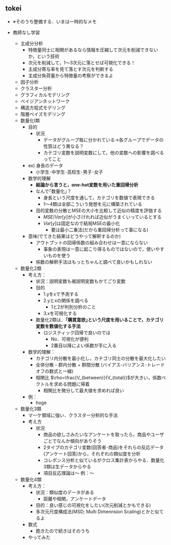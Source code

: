 ## tokei

- ※そのうち整備する．いまは一時的なメモ


- 教師なし学習
    - 主成分分析
        - 特徴量同士に相関があるなら情報を圧縮して次元を削減できないか，という技術
        - 次元を削減して，1〜3次元に落とせば可視化できる！
        - 主成分寄与率を見て落とす次元を判断する
        - 主成分負荷量から特徴量の考察ができるよ
    - 因子分析
    - クラスター分析
    - グラフィカルモデリング
    - ベイジアンネットワーク
    - 構造方程式モデリング
    - 階層ベイズモデリング
    - 数量化Ⅰ類
        - 目的
            - 状況
                - データがグループ毎に分かれている→各グループでデータの性質はどう異なる？
                - カテゴリ変数を説明変数にして，他の変数への影響を調べるってこと
        - ex) 身長のデータ
            - 小学生･中学生･高校生･男子･女子
        - 数学的理解
            - **結論から言うと，one-hot変数を用いた重回帰分析**
            - なんで｢数量化｣？
                - 身長という尺度を通して，カテゴリを数値で表現できる
                - 1〜4類は全部こういう発想を元に構築されている
            - 目的変数の分散とMSEの大小を比較して近似の精度を評価する
                - $MSE/Var[y]$が小さけれれば近似がうまくいっているとする
                - $Var[y]$は固定なので結局MSEの最小化
                    - 要は最小二乗法(だから重回帰分析って事になる)
        - 意味(でてきた結果はどうやって解釈するのか)
            - アウトプットの回帰係数の組み合わせは一意にならない
                - 事象の表現は一意に起こり得るものではないので，使いやすいものを使う
            - 係数の解釈手法はもっとちゃんと調べて良いかもしれない
    - 数量化2類
        - 考え方：
            - 状況：説明変数も被説明変数もかてごり変数
            - 目的
                - 1.yをxで予測する
                - 2.yとxの関係を調べる
                    - 1と2が判別分析のこと
                - 3.xを可視化する
            - 数量化2類は．**｢購買意欲｣という尺度を用いることで，カテゴリ変数を数値化する手法**
                - ロジスティック回帰で良いのでは
                    - No．可視化が便利
                    - 2番目以降によい係数が手に入る
        - 数学的理解：
            - カテゴリ内分散を最小化し，カテゴリ同士の分散を最大化したい
            - 全体分散 - 郡内分散 + 群間分散 (バイアス-バリアンス･トレードオフの数式と一緒)
            - 相関比 $\rho=\frac{V_{between}}{V_{total}}$が大きい，係数ベクトルを求める問題に帰着
                - 相関比を微分して最大値を求めれば良い
        - 例：
            - hoge
    - 数量化3類
        - マーケ領域に強い．クラスター分析的な手法
        - 考え方
            - 状況
                - 商品の欲しさみたいなアンケートを取ったら，商品やユーザごとでなんか傾向がありそう
                - 2タイプのカテゴリ変数(回答者･商品)をそれらの反応データ(アンケート回答)から，それぞれの類似度を分析
                - コレポンス分析と似ているがクロス集計表からやる．数量化3類は生データからやる
                - 項目反応理論は〜
        例：〜
    - 数量化4類
        - 考え方：
            - 状況：類似度のデータがある
                - 距離や相関，アンケートデータ
            - 目的：良い感じの可視化をしたい(次元削減とかもできる)
            - 多次元尺度構成法(MSD; Multi Dimennsion Scaling)とかと似てるよ
        - 数式
            - 飽きたので続きはそのうち
        - やってみた
